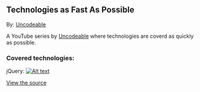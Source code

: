 ## Technologies as Fast As Possible ##

By: [Uncodeable](https://www.youtube.com/channel/UCHSy684DIkAEc-PHSI0hIUg)

A YouTube series by [Uncodeable](https://www.youtube.com/channel/UCHSy684DIkAEc-PHSI0hIUg) where technologies are coverd as quickly as possible.

### Covered technologies: ###
jQuery:
[![Alt text](https://img.youtube.com/vi/VFh6eLDoqT8/0.jpg)](https://www.youtube.com/watch?v=VFh6eLDoqT8)

[View the source](jquery/jquery.js)